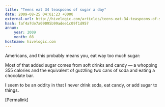 ```yaml
---
title: "Teens eat 34 teaspoons of sugar a day"
date: 2009-08-25 04:01:23 +0000
external-url: http://hivelogic.com/articles/teens-eat-34-teaspoons-of-sugar-a-day/
hash: faf4a7de7a09095b99adee1c09f1d957
annum:
    year: 2009
    month: 08
hostname: hivelogic.com
---
```


Americans, and this probably means you, eat way too much sugar:



Most of that added sugar comes from soft drinks and candy — a whopping 355 calories and the equivalent of guzzling two cans of soda and eating a chocolate bar.



I seem to be an oddity in that I never drink soda, eat candy, or add sugar to things.

[Permalink]

